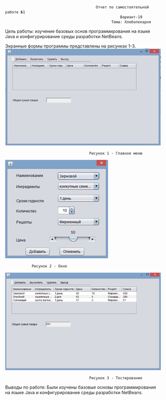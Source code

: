                                              Отчет по самостоятельной работе №1
                                                        Вариант-19
                                                    Тема: Хлебопекарня
Цель работы: изучение базовых основ программирования на языке Java и конфигурирование среды разработки NetBeans.

Экранные формы программы представлены на рисунках 1-3.
![](https://github.com/f-v-a/DS_-19-_2020/blob/Work_1/1.JPG)

                                          Рисунок 1 - Главное меню
 
![](https://github.com/f-v-a/DS_-19-_2020/blob/Work_1/2.JPG)
 
                Рисунок 2 - Окно
                
![](https://github.com/f-v-a/DS_-19-_2020/blob/Work_1/3.JPG)

                                          Рисунок 3 - Тестирование
                                               
Выводы по работе: Были изучены базовые основы программирования на языке Java и конфигурирование среды разработки NetBeans.  
